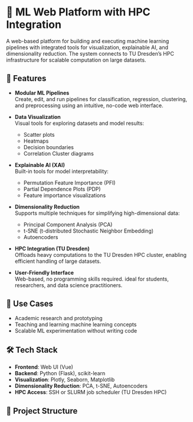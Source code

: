 # 🧠 ML Web Platform with HPC Integration

A web-based platform for building and executing machine learning pipelines with integrated tools for visualization, explainable AI, and dimensionality reduction. The system connects to TU Dresden’s HPC infrastructure for scalable computation on large datasets.

## 🚀 Features

- **Modular ML Pipelines**  
  Create, edit, and run pipelines for classification, regression, clustering, and preprocessing using an intuitive, no-code web interface.

- **Data Visualization**  
  Visual tools for exploring datasets and model results:
  - Scatter plots
  - Heatmaps
  - Decision boundaries
  - Correlation Cluster diagrams

- **Explainable AI (XAI)**  
  Built-in tools for model interpretability:
  - Permutation Feature Importance (PFI)
  - Partial Dependence Plots (PDP)
  - Feature importance visualizations

- **Dimensionality Reduction**  
  Supports multiple techniques for simplifying high-dimensional data:
  - Principal Component Analysis (PCA)
  - t-SNE (t-distributed Stochastic Neighbor Embedding)
  - Autoencoders

- **HPC Integration (TU Dresden)**  
  Offloads heavy computations to the TU Dresden HPC cluster, enabling efficient handling of large datasets.

- **User-Friendly Interface**  
  Web-based, no programming skills required. ideal for students, researchers, and data science practitioners.

## 🎯 Use Cases

- Academic research and prototyping
- Teaching and learning machine learning concepts
- Scalable ML experimentation without writing code

## 🛠️ Tech Stack

- **Frontend**: Web UI (Vue)
- **Backend**: Python (Flask), scikit-learn
- **Visualization**: Plotly, Seaborn, Matplotlib
- **Dimensionality Reduction**: PCA, t-SNE, Autoencoders
- **HPC Access**: SSH or SLURM job scheduler (TU Dresden HPC)

## 📁 Project Structure


